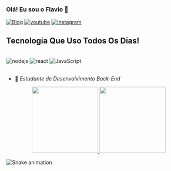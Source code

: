 ### Olá! Eu sou o Flavio 👋

[![Blog](https://img.shields.io/badge/GitHub-100000?style=for-the-badge&logo=github&logoColor=white)](https://github.com/flaviotn595)
[![youtube](https://img.shields.io/badge/YouTube-FF0000?style=for-the-badge&logo=youtube&logoColor=white)](https://m.youtube.com/channel/UCzBxPxlC38-33Hw1m05_o8Q)
[![instagram](https://img.shields.io/badge/Instagram-E4405F?style=for-the-badge&logo=instagram&logoColor=white)](https://www.instagram.com/flavio_tsj/)

## Tecnologia Que Uso Todos Os Dias!

<div style="display: inline_block"><br/>
<img aline="center" alt="nodejs" src="https://img.shields.io/badge/Node.js-43853D?style=for-the-badge&logo=node.js&logoColor=white" />
<img aline="center" alt="react" src="https://img.shields.io/badge/React-20232A?style=for-the-badge&logo=react&logoColor=61DAFB" />
<img aline="center" alt="JavaScript" src="https://img.shields.io/badge/JavaScript-F7DF1E?style=for-the-badge&logo=javascript&logoColor=black" />
</div><br/>

* 🌱 _Estudante de Desenvolvimento Back-End_

<div align="center">
  <a href="https://github.com/flaviotn595">
  <img height="180em" src="https://github-readme-stats.vercel.app/api?username=flaviotn595&show_icons=true&theme=dark&include_all_commits=true&count_private=true"/>
  <img height="180em" src="https://github-readme-stats.vercel.app/api/top-langs/?username=flaviotn595&layout=compact&langs_count=7&theme=dark"/>    
</div>

 <div align="center">
<a href="https://thumbs.gfycat.com/ApprehensiveSafeAmericanquarterhorse-size_restricted.gif" alt="gifwing-com-1" border="0" /></a>
  </div>
   
![Snake animation](https://github.com/flaviotn595/flaviotn595/blob/output/github-contribution-grid-snake.svg)

